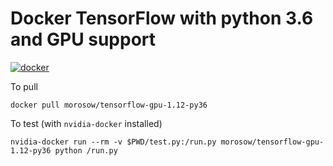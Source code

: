 # Docker TensorFlow with python 3.6 and GPU support

[![docker](https://img.shields.io/docker/automated/morosow/tensorflow-gpu-1.12-py36.svg)](https://hub.docker.com/r/morosow/tensorflow-gpu-1.12-py36/)

To pull

    docker pull morosow/tensorflow-gpu-1.12-py36
    
 
To test (with `nvidia-docker` installed)

    nvidia-docker run --rm -v $PWD/test.py:/run.py morosow/tensorflow-gpu-1.12-py36 python /run.py
